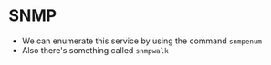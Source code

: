 # SNMP   


* We can enumerate this service by using the command `snmpenum`  
* Also there's something called `snmpwalk`